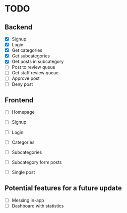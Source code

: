 # TODO

## Backend
- [x] Signup
- [x] Login
- [x] Get categories
- [x] Get subcategories
- [x] Get posts in subcategory
- [ ] Post to review queue
- [ ] Get staff review queue
- [ ] Approve post
- [ ] Deny post

## Frontend
- [ ] Homepage
- [ ] Signup
- [ ] Login
- [ ] Categories
- [ ] Subcategories
- [ ] Subcategory form posts
- [ ] Single post


## Potential features for a future update
- [ ] Messing in-app
- [ ] Dashboard with statistics